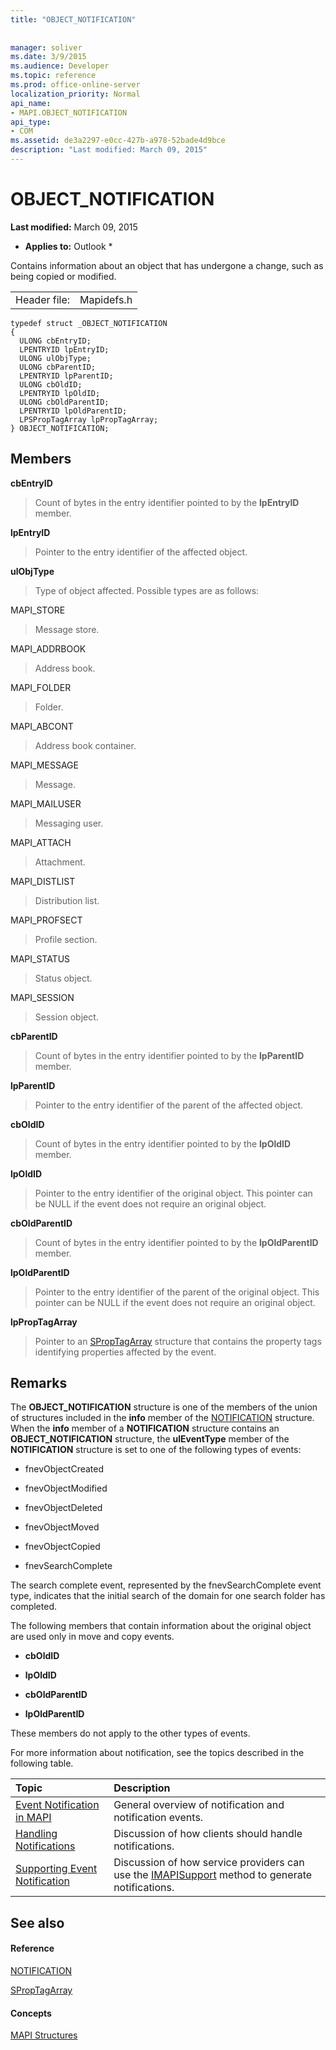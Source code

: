 ```yaml
---
title: "OBJECT_NOTIFICATION"
 
 
manager: soliver
ms.date: 3/9/2015
ms.audience: Developer
ms.topic: reference
ms.prod: office-online-server
localization_priority: Normal
api_name:
- MAPI.OBJECT_NOTIFICATION
api_type:
- COM
ms.assetid: de3a2297-e0cc-427b-a978-52bade4d9bce
description: "Last modified: March 09, 2015"
---
```


# OBJECT_NOTIFICATION

 **Last modified:** March 09, 2015 
  
 * **Applies to:** Outlook * 
  
Contains information about an object that has undergone a change, such as being copied or modified.
  
|||
|:-----|:-----|
|Header file:  <br/> |Mapidefs.h  <br/> |
   
```
typedef struct _OBJECT_NOTIFICATION
{
  ULONG cbEntryID;
  LPENTRYID lpEntryID;
  ULONG ulObjType;
  ULONG cbParentID;
  LPENTRYID lpParentID;
  ULONG cbOldID;
  LPENTRYID lpOldID;
  ULONG cbOldParentID;
  LPENTRYID lpOldParentID;
  LPSPropTagArray lpPropTagArray;
} OBJECT_NOTIFICATION;

```

## Members

 **cbEntryID**
  
> Count of bytes in the entry identifier pointed to by the **lpEntryID** member. 
    
 **lpEntryID**
  
> Pointer to the entry identifier of the affected object.
    
 **ulObjType**
  
> Type of object affected. Possible types are as follows:
    
MAPI_STORE 
  
> Message store. 
    
MAPI_ADDRBOOK 
  
> Address book. 
    
MAPI_FOLDER 
  
> Folder.
    
MAPI_ABCONT 
  
> Address book container.
    
MAPI_MESSAGE 
  
> Message.
    
MAPI_MAILUSER 
  
> Messaging user.
    
MAPI_ATTACH 
  
> Attachment.
    
MAPI_DISTLIST 
  
> Distribution list.
    
MAPI_PROFSECT 
  
> Profile section.
    
MAPI_STATUS 
  
> Status object.
    
MAPI_SESSION 
  
> Session object.
    
 **cbParentID**
  
> Count of bytes in the entry identifier pointed to by the **lpParentID** member. 
    
 **lpParentID**
  
> Pointer to the entry identifier of the parent of the affected object.
    
 **cbOldID**
  
> Count of bytes in the entry identifier pointed to by the **lpOldID** member. 
    
 **lpOldID**
  
> Pointer to the entry identifier of the original object. This pointer can be NULL if the event does not require an original object.
    
 **cbOldParentID**
  
> Count of bytes in the entry identifier pointed to by the **lpOldParentID** member. 
    
 **lpOldParentID**
  
> Pointer to the entry identifier of the parent of the original object. This pointer can be NULL if the event does not require an original object.
    
 **lpPropTagArray**
  
> Pointer to an [SPropTagArray](sproptagarray.md) structure that contains the property tags identifying properties affected by the event. 
    
## Remarks

The **OBJECT_NOTIFICATION** structure is one of the members of the union of structures included in the **info** member of the [NOTIFICATION](notification.md) structure. When the **info** member of a **NOTIFICATION** structure contains an **OBJECT_NOTIFICATION** structure, the **ulEventType** member of the **NOTIFICATION** structure is set to one of the following types of events: 
  
- fnevObjectCreated
    
- fnevObjectModified
    
- fnevObjectDeleted
    
- fnevObjectMoved
    
- fnevObjectCopied
    
- fnevSearchComplete
    
The search complete event, represented by the fnevSearchComplete event type, indicates that the initial search of the domain for one search folder has completed.
  
The following members that contain information about the original object are used only in move and copy events. 
  
- **cbOldID**
    
- **lpOldID**
    
- **cbOldParentID**
    
- **lpOldParentID**
    
These members do not apply to the other types of events.
  
For more information about notification, see the topics described in the following table.
  
|**Topic**|**Description**|
|:-----|:-----|
|[Event Notification in MAPI](event-notification-in-mapi.md) <br/> |General overview of notification and notification events.  <br/> |
|[Handling Notifications](handling-notifications.md) <br/> |Discussion of how clients should handle notifications.  <br/> |
|[Supporting Event Notification](supporting-event-notification.md) <br/> |Discussion of how service providers can use the [IMAPISupport](imapisupportiunknown.md) method to generate notifications.  <br/> |
   
## See also

#### Reference

[NOTIFICATION](notification.md)
  
[SPropTagArray](sproptagarray.md)
#### Concepts

[MAPI Structures](mapi-structures.md)

